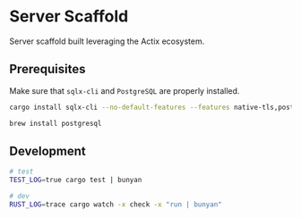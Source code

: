 # Server Scaffold

Server scaffold built leveraging the Actix ecosystem.

## Prerequisites

Make sure that `sqlx-cli` and `PostgreSQL` are properly installed.

```bash
cargo install sqlx-cli --no-default-features --features native-tls,postgres

brew install postgresql
```

## Development

```bash
# test
TEST_LOG=true cargo test | bunyan

# dev
RUST_LOG=trace cargo watch -x check -x "run | bunyan"
```
